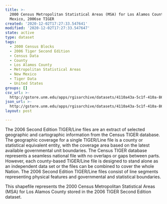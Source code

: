 ```yaml
---
title: >-
  2000 Census Metropolitan Statistical Areas (MSA) for Los Alamos County, New
  Mexico, 2006se TIGER
created: '2020-12-02T17:27:33.547641'
modified: '2020-12-02T17:27:33.547647'
state: active
type: dataset
tags:
  - 2000 Census Blocks
  - 2006 Tiger Second Edition
  - Census Data
  - County
  - Los Alamos County
  - Metropolitan Statistical Areas
  - New Mexico
  - Tiger Data
  - United States
groups: []
csv_url: >-
  http://gstore.unm.edu/apps/rgisarchive/datasets/4110a43a-5c1f-410a-868e-c263989504f5/tgr2006se_losa_msa00.derived.csv
json_url: >-
  http://gstore.unm.edu/apps/rgisarchive/datasets/4110a43a-5c1f-410a-868e-c263989504f5/tgr2006se_losa_msa00.derived.json
layout: post

---
```

The 2006 Second Edition TIGER/Line files are an extract of selected geographic and cartographic information from the Census TIGER database.  The geographic coverage for a single TIGER/Line file is a county or statistical equivalent entity, with the coverage area based on the latest available governmental unit boundaries. The Census TIGER database represents a seamless national file with no overlaps or gaps between parts.  However, each county-based TIGER/Line file is designed to stand alone as an independent data set or the files can be combined to cover the whole Nation.  The 2006 Second Edition  TIGER/Line files consist of line segments representing physical features and governmental and statistical boundaries.  

This shapefile represents the 2000 Census Metropolitan Statistical Areas (MSA) for Los Alamos County stored in the 2006 TIGER Second Edition dataset.
